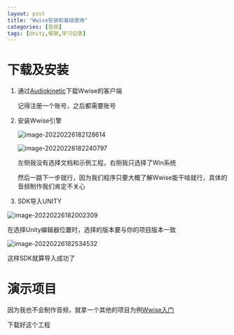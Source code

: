 ```yaml
---
layout: post
title: "Wwise安装和基础使用"
categories: [音频]
tags: [Unity,框架,学习记录]  
---
```


# 下载及安装

1. 通过[Audiokinetic](https://www.audiokinetic.com/zh/)下载Wwise的客户端

   记得注册一个账号，之后都需要账号

2. 安装Wwise引擎

   ![image-20220226182128614](https://cdn.jsdelivr.net/gh/Gasskin/CloudImg/img/202202261822018.png)

   ![image-20220226182240797](https://cdn.jsdelivr.net/gh/Gasskin/CloudImg/img/202202261822844.png)

   左侧我没有选择文档和示例工程，右侧我只选择了Win系统

   然后一路下一步就行，因为我们程序只要大概了解Wwise能干啥就行，具体的音频制作我们肯定不关心

3. SDK导入UNITY

![image-20220226182002309](https://cdn.jsdelivr.net/gh/Gasskin/CloudImg/img/202202261820351.png)

在选择Unity编辑器位置时，选择的版本要与你的项目版本一致

![image-20220226182534532](https://cdn.jsdelivr.net/gh/Gasskin/CloudImg/img/202202261825553.png)

这样SDK就算导入成功了

# 演示项目

因为我也不会制作音频，就拿一个其他的项目为例[Wwise入门](https://github.com/Gasskin/WwiseDemo)

下载好这个工程